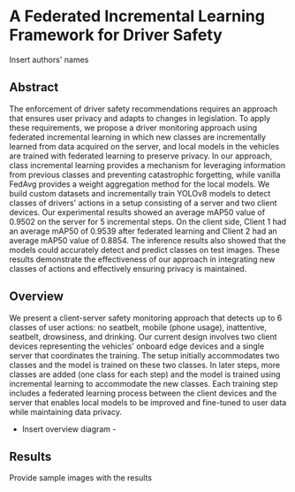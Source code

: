 # A Federated Incremental Learning Framework for Driver Safety
Insert authors' names

## Abstract
The enforcement of driver safety recommendations requires an approach that ensures user privacy and adapts to changes in legislation. To apply these requirements, we propose a driver monitoring approach using federated incremental learning in which new classes are incrementally learned from data acquired on the server, and local models in the vehicles are trained with federated learning to preserve privacy. In our approach, class incremental learning provides a mechanism for leveraging information from previous classes and preventing catastrophic forgetting, while vanilla FedAvg provides a weight aggregation method for the local models. We build custom datasets and incrementally train YOLOv8 models to detect classes of drivers' actions in a setup consisting of a server and two client devices. Our experimental results showed an average mAP50 value of 0.9502 on the server for 5 incremental steps. On the client side, Client 1 had an average mAP50 of 0.9539 after federated learning and Client 2 had an average mAP50 value of 0.8854. The inference results also showed that the models could accurately detect and predict classes on test images. These results demonstrate the effectiveness of our approach in integrating new classes of actions and effectively ensuring privacy is maintained.

## Overview
We present a client-server safety monitoring approach that detects up to 6 classes of user actions: no seatbelt, mobile (phone usage), inattentive, seatbelt, drowsiness, and drinking. Our current design involves two client devices representing the vehicles' onboard edge devices and a single server that coordinates the training.
The setup initially accommodates two classes and the model is trained on these two classes. In later steps, more classes are added (one class for each step) and the model is trained using incremental learning to accommodate the new classes. Each training step includes a federated learning process between the client devices and the server that enables local models to be improved and fine-tuned to user data while maintaining data privacy. 
- Insert overview diagram -

## Results
Provide sample images with the results

